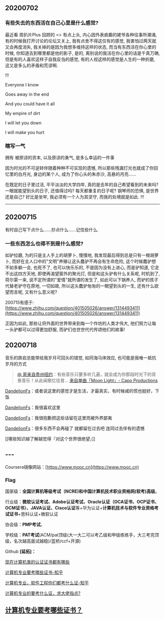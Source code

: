
## 20200702
### 有些失去的东西活在自己心里是什么感觉?

最近看 周扒片Plus 回顾的 <> 有点上头, 内心因外表疯癫的姥爷各种往事所潮涌,  有的时候我打开讨论的论坛又关上,  我有点舍不得这仅有的感觉,  我害怕过两天就又会再度消失,  我关掉的是因为我想多维持这样的状态,  而当有东西活在你心里的时候,  你知道去到哪里都是他的影子,  是的,  离别说的我活在你心里的话是千真万确,  但是有的人喜欢这样子自我反刍的感觉,  有的人视这样的感觉是人生的一种折磨,  这又是多么的矛盾和荒谬啊.

!!!

Everyone I know

Goes away in the end

And you could have it all

My empire of dirt

I will let you down

I will make you hurt
### 瞎写一气

拥有 被原谅的资本, 以及原谅的勇气, 是多么幸运的一件事

因为时光的不可逆转伴随着种种不可实现的遗憾, 所以那些残漏灯光也就成了你回忆里的白月光, 身边的某个人, 成为了你心头的朱赤沙, 高悬的月亮......

在既定的日子里过活, 平平淡淡的大学四年, 真的是去年的自己希望看到的未来吗? 一眼就能望到头的日子, 还值得过吗? 每天都重复的日子呢? 钢琴师的恐惧, 是世界还是自己? 好比是坐牢, 我必须有一个人为其坚守, 而我的处境就是如此.
!!!

---

## 20200715

有时自己写下点什么......抄点什么......记住些什么.
### 一些东西怎么也得不到是什么感觉?

如驴拉磨, 为的只是主人手上的胡萝卜, 慢慢地, 我发现最后得到总是只有一根胡萝卜, 而好在主人口中的"文明"养殖让这头蠢驴不再会有生命危险, 这个时候蠢驴想不如多躺一会, 也死不了, 也可以快乐乐的, 不是因为没有上进心, 而是驴知道, 它走不出这四方天地, 即使再渴望窗外的聚光灯, 但是和这头驴有什么关系呢, 时机到了, 荷尔蒙一来, 说不定所谓的"爱情"就所谓的发生了, 如此可以下锅养人, 而驴的孩子代替老驴守在原地, 一切如故, 所以这头蠢驴匆匆的一眼望到头的一生, 还有什么欲望而言呢, 又有什么意义呢?

200715有感于: [https://www.zhihu.com/question/401505026/answer/1314493411](https://www.zhihu.com/question/401505026/answer/1314493411)

正因为如此, 那些让将外面的世界带来到每一个作坊的人类才伟大, 他们努力让每一头驴都可以过得更加舒服, 而驴们也世世代代传颂他们的故事!

## 20200718

音乐的跌宕总能带给我岁月可回头的错觉, 如同海马体效应, 也可能是我唯一抵抗岁月的方式
>[@ 哥来自贵州纽约](https://music.163.com/user/home?id=44278775)：有些音乐只要多听几遍，就会成为你那段时光下的背景音乐！从此闻歌忆往昔…
[来自单曲「Moon Light」- Capo Productions](https://music.163.com/song?id=16846093&commentId=13728082)

[DandelionFs](https://music.163.com/user/home?id=370577542)：或者说这里的感觉才是生活，才最真实，有时候咸的慌也挺好，下饭

[DandelionFs](https://music.163.com/user/home?id=370577542)：我很喜欢这里

[DandelionFs](https://music.163.com/user/home?id=370577542)：我很抱歉把这些话留在这里而被外界鄙夷

[DandelionFs](https://music.163.com/user/home?id=370577542)：很多东西不会再碰了 就都留在过去吧 连同过去伴有的遗憾

[[哪些知识越了解越觉得『对这个世界很绝望』]]

##  ---

Coursera镜像网站：[https://www.mooc.cn](https://www.mooc.cn)
### Flag

国家级：**全国计算机等级考试（NCRE)**和**中国计算机技术职业资格网(软考)高级**。

行业级：**微软认证考试、Adobe认证考试、Oracle认证（OCA证书、OCP证书、OCM证书）、JAVA认证、Cisco认证**等+华为认证+**计算机技术与软件专业资格考试证书**+思科认证+微软认证

协会级：**PMP考试**。

学校级：**PAT考试**(ACM/pat顶级(大一大二可以考乙级和甲级练练手，大三考完顶级，名次越高面试越稳)/蓝桥/ccf+开源)

Github
**[延拓]：**

[现在计算机类的认证证书都有哪些](https://www.zhihu.com/question/355299283/answer/890252154)

[计算机专业要考哪些证书-知乎](https://zhuanlan.zhihu.com/p/76718362)

[计算机专业，软件工程你们都考什么证-知乎](https://www.zhihu.com/question/20298369/answer/26587839)

[计算机专业的要考什么证，求大佬指点?](https://www.zhihu.com/question/328603760/answer/710720538)

[计算机专业要考哪些证书？](https://zhuanlan.zhihu.com/p/76718362)
-